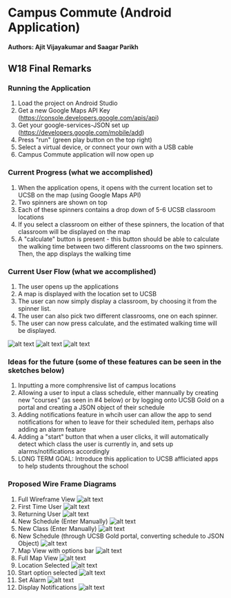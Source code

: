 # Campus Commute (Android Application)

#### Authors: Ajit Vijayakumar and Saagar Parikh 

## W18 Final Remarks 

### Running the Application 
1. Load the project on Android Studio
2. Get a new Google Maps API Key (https://console.developers.google.com/apis/api)
3. Get your google-services-JSON set up (https://developers.google.com/mobile/add)
4. Press "run" (green play button on the top right)
5. Select a virtual device, or connect your own with a USB cable 
6. Campus Commute application will now open up

### Current Progress (what we accomplished) 
1. When the application opens, it opens with the current location set to UCSB on the map (using Google Maps API)
2. Two spinners are shown on top 
3. Each of these spinners contains a drop down of 5-6 UCSB classroom locations 
4. If you select a classroom on either of these spinners, the location of that classroom will be displayed on the map 
5. A "calculate" button is present - this button should be able to calculate the walking time between two different classrooms on the two spinners. Then, the app displays the walking time

### Current User Flow (what we accomplished) 
1. The user opens up the applications
2. A map is displayed with the location set to UCSB 
3. The user can now simply display a classroom, by choosing it from the spinner list. 
4. The user can also pick two different classrooms, one on each spinner. 
5. The user can now press calculate, and the estimated walking time will be displayed. 

![alt text](https://github.com/ajitvijay/cs56-android-calculate-walking-time/blob/master/campusCommuteWireframe/Sceenshot1.png)
![alt text](https://github.com/ajitvijay/cs56-android-calculate-walking-time/blob/master/campusCommuteWireframe/Screenshot2.png)
![alt text](https://github.com/ajitvijay/cs56-android-calculate-walking-time/blob/master/campusCommuteWireframe/Screenshot3.png)

### Ideas for the future (some of these features can be seen in the sketches below)
1. Inputting a more comphrensive list of campus locations 
2. Allowing a user to input a class schedule, either mannually by creating new "courses" (as seen in #4 below) or by logging onto UCSB Gold on a portal and creating a JSON object of their schedule
3. Adding notifications feature in whcih user can allow the app to send notifications for when to leave for their scheduled item, perhaps also adding an alarm feature 
4. Adding a "start" button that when a user clicks, it will automatically detect which class the user is currently in, and sets up alarms/notifications accordingly 
5. LONG TERM GOAL: Introduce this application to UCSB affliciated apps to help students throughout the school 

### Proposed Wire Frame Diagrams 
1. Full Wireframe View 
![alt text](https://github.com/ajitvijay/cs56-android-calculate-walking-time/blob/master/campusCommuteWireframe/Full_Wireframe.jpg)
2. First Time User 
![alt text](https://github.com/ajitvijay/cs56-android-calculate-walking-time/blob/master/campusCommuteWireframe/FirstTimeUser.jpg)
3. Returning User
![alt text](https://github.com/ajitvijay/cs56-android-calculate-walking-time/blob/master/campusCommuteWireframe/ReturningUser.jpg)
4. New Schedule (Enter Manually) 
![alt text](https://github.com/ajitvijay/cs56-android-calculate-walking-time/blob/master/campusCommuteWireframe/NewScheduleManual.jpg)
5. New Class (Enter Manually) 
![alt text](https://github.com/ajitvijay/cs56-android-calculate-walking-time/blob/master/campusCommuteWireframe/NewCourse.jpg)
6. New Schedule (through UCSB Gold portal, converting schedule to JSON Object)
![alt text](https://github.com/ajitvijay/cs56-android-calculate-walking-time/blob/master/campusCommuteWireframe/NewScheduleGold.jpg)
7. Map View with options bar
![alt text](https://github.com/ajitvijay/cs56-android-calculate-walking-time/blob/master/campusCommuteWireframe/Map_View.jpg)
8. Full Map View 
![alt text](https://github.com/ajitvijay/cs56-android-calculate-walking-time/blob/master/campusCommuteWireframe/FullMapView.jpg)
9. Location Selected 
![alt text](https://github.com/ajitvijay/cs56-android-calculate-walking-time/blob/master/campusCommuteWireframe/LocationSelected.jpg)
10. Start option selected 
![alt text](https://github.com/ajitvijay/cs56-android-calculate-walking-time/blob/master/campusCommuteWireframe/StartSelected.jpg)
11. Set Alarm 
![alt text](https://github.com/ajitvijay/cs56-android-calculate-walking-time/blob/master/campusCommuteWireframe/Alarm.jpg)
12. Display Notifications 
![alt text](https://github.com/ajitvijay/cs56-android-calculate-walking-time/blob/master/campusCommuteWireframe/DisplayNotifs.jpg)
